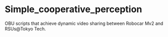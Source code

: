 # Simple_cooperative_perception
OBU scripts that achieve dynamic video sharing between Robocar Mv2 and RSUs@Tokyo Tech.
